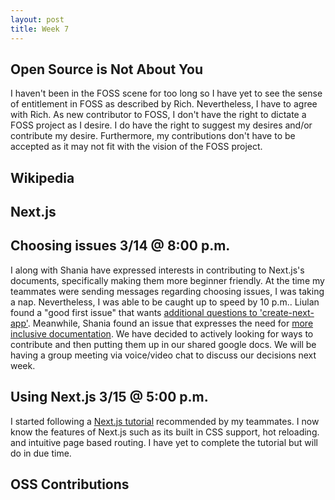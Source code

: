 ```yaml
---
layout: post
title: Week 7
---
```


Open Source is Not About You
---
I haven't been in the FOSS scene for too long so I have yet to see the sense of entitlement in FOSS as described by Rich. Nevertheless, I have to agree with Rich. As new contributor to FOSS, I don't have the right to dictate a FOSS project as I desire. I do have the right to suggest my desires and/or contribute my desire. Furthermore, my contributions don't have to be accepted as it may not fit with the vision of the FOSS project.

Wikipedia
---


Next.js
---
Choosing issues 3/14 @ 8:00 p.m.
-
I along with Shania have expressed interests in contributing to Next.js's documents, specifically making them more beginner friendly. At the time my teammates were sending messages regarding choosing issues, I was taking a nap. Nevertheless, I was able to be caught up to speed by 10 p.m.. Liulan found a "good first issue" that wants [additional questions to 'create-next-app'](https://github.com/zeit/next.js/issues/8090). Meanwhile, Shania found an issue that expresses the need for [more inclusive documentation](https://github.com/zeit/next.js/issues/9537). We have decided to actively looking for ways to contribute and then putting them up in our shared google docs. We will be having a group meeting via voice/video chat to discuss our decisions next week.

Using Next.js 3/15 @ 5:00 p.m.
-
I started following a [Next.js tutorial](https://www.youtube.com/watch?v=IkOVe40Sy0U&t=2209s) recommended by my teammates. I now know the features of Next.js such as its built in CSS support, hot reloading. and intuitive page based routing. I have yet to complete the tutorial but will do in due time.

OSS Contributions
---
